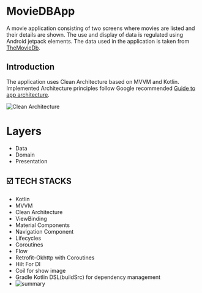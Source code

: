 # MovieDBApp

A movie application consisting of two screens where movies are listed and their details are shown. The use and display of data is regulated using Android jetpack elements. The data used in the application is taken from [TheMovieDb](https://www.themoviedb.org/).

Introduction
------------
The application uses Clean Architecture based on MVVM and Kotlin. Implemented
Architecture principles follow Google recommended [Guide to app architecture](https://developer.android.com/jetpack/docs/guide).

![Clean Architecture](https://user-images.githubusercontent.com/73955284/150781105-35e8a16f-47a7-4579-97fb-2258ad8dae68.jpeg)

# Layers
- Data
- Domain
- Presentation

## ☑️ TECH STACKS

- Kotlin
- MVVM
- Clean Architecture
- ViewBinding
- Material Components
- Navigation Component
- Lifecycles
- Coroutines
- Flow
- Retrofit-Okhttp with Coroutines
- Hilt For DI
- Coil for show image
- Gradle Kotlin DSL(buildSrc) for dependency management
- ![summary](https://user-images.githubusercontent.com/73955284/153750381-03ab691f-8590-41a4-85de-0d20f02ffaf5.png)
